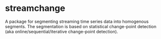 # streamchange
A package for segmenting streaming time series data into homogenous segments. The segmentation is based on statistical change-point detection (aka online/sequential/iterative change-point detection).
